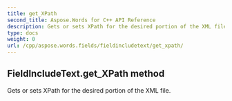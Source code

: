 ```yaml
---
title: get_XPath
second_title: Aspose.Words for C++ API Reference
description: Gets or sets XPath for the desired portion of the XML file. 
type: docs
weight: 0
url: /cpp/aspose.words.fields/fieldincludetext/get_xpath/
---
```

## FieldIncludeText.get_XPath method


Gets or sets XPath for the desired portion of the XML file. 

